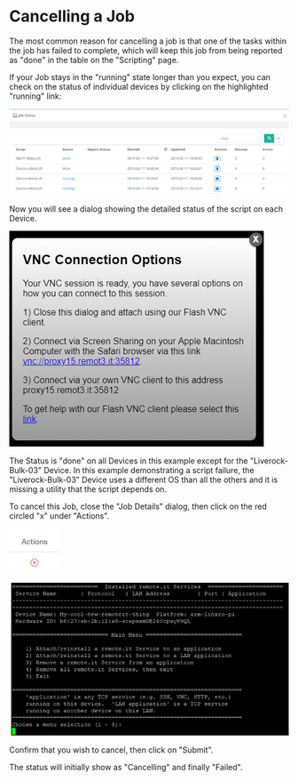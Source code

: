 # Cancelling a Job

The most common reason for cancelling a job is that one of the tasks within the job has failed to complete, which will keep this job from being reported as "done" in the table on the "Scripting" page.

If your Job stays in the "running" state longer than you expect, you can check on the status of individual devices by clicking on the highlighted "running" link:

![](../../.gitbook/assets/image%20%28186%29.png)

Now you will see a dialog showing the detailed status of the script on each Device.

![](../../.gitbook/assets/image%20%28126%29.png)

The Status is "done" on all Devices in this example except for the "Liverock-Bulk-03" Device.  In this example demonstrating a script failure, the "Liverock-Bulk-03" Device uses a different OS than all the others and it is missing a utility that the script depends on.

To cancel this Job, close the "Job Details" dialog, then click on the red circled "x" under "Actions".

![](../../.gitbook/assets/image%20%2826%29.png)

![](../../.gitbook/assets/image%20%28327%29.png)

Confirm that you wish to cancel, then click on "Submit".

The status will initially show as "Cancelling" and finally "Failed".

